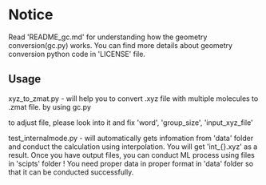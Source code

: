 # Notice

Read 'README_gc.md' for understanding how the geometry conversion(gc.py) works. 
You can find more details about geometry conversion python code in 'LICENSE' file.

## Usage

xyz_to_zmat.py - will help you to convert .xyz file with multiple molecules to .zmat file. by using gc.py

to adjust file, please look into it and fix 'word', 'group_size', 'input_xyz_file'

test_internalmode.py - will automatically gets infomation from 'data' folder and conduct the calculation using interpolation. 
You will get 'int_{}.xyz' as a result. Once you have output files, you can conduct ML process using files in 'scipts' folder
! You need proper data in proper format in 'data' folder so that it can be conducted successfully. 

